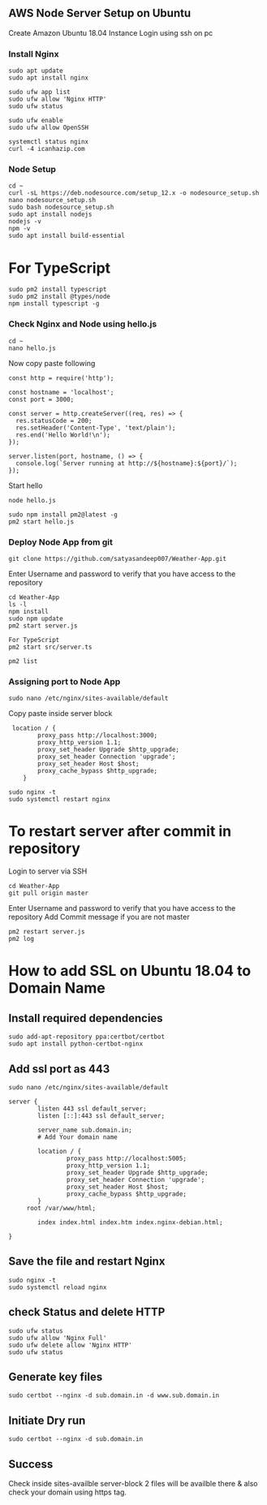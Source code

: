 ## AWS Node Server Setup on Ubuntu

Create Amazon Ubuntu 18.04 Instance
Login using ssh on pc

### Install Nginx

```
sudo apt update
sudo apt install nginx

```

```
sudo ufw app list
sudo ufw allow 'Nginx HTTP'
sudo ufw status

```

```
sudo ufw enable
sudo ufw allow OpenSSH
```

```
systemctl status nginx
curl -4 icanhazip.com

```

### Node Setup

```
cd ~
curl -sL https://deb.nodesource.com/setup_12.x -o nodesource_setup.sh
nano nodesource_setup.sh
sudo bash nodesource_setup.sh
sudo apt install nodejs
nodejs -v
npm -v
sudo apt install build-essential

```

# For TypeScript

```
sudo pm2 install typescript
sudo pm2 install @types/node
npm install typescript -g
```

### Check Nginx and Node using hello.js

```
cd ~
nano hello.js
```

Now copy paste following

```
const http = require('http');

const hostname = 'localhost';
const port = 3000;

const server = http.createServer((req, res) => {
  res.statusCode = 200;
  res.setHeader('Content-Type', 'text/plain');
  res.end('Hello World!\n');
});

server.listen(port, hostname, () => {
  console.log(`Server running at http://${hostname}:${port}/`);
});

```

Start hello

```
node hello.js
```

```
sudo npm install pm2@latest -g
pm2 start hello.js

```

### Deploy Node App from git

```
git clone https://github.com/satyasandeep007/Weather-App.git
```

Enter Username and password to verify that you have access to the repository

```
cd Weather-App
ls -l
npm install
sudo npm update
pm2 start server.js
```

```
For TypeScript
pm2 start src/server.ts
```

```
pm2 list
```

### Assigning port to Node App

```
sudo nano /etc/nginx/sites-available/default
```

Copy paste inside server block

```
 location / {
        proxy_pass http://localhost:3000;
        proxy_http_version 1.1;
        proxy_set_header Upgrade $http_upgrade;
        proxy_set_header Connection 'upgrade';
        proxy_set_header Host $host;
        proxy_cache_bypass $http_upgrade;
    }
```

```
sudo nginx -t
sudo systemctl restart nginx
```

# To restart server after commit in repository

Login to server via SSH

```
cd Weather-App
git pull origin master
```

Enter Username and password to verify that you have access to the repository
Add Commit message if you are not master

```
pm2 restart server.js
pm2 log
```

# How to add SSL on Ubuntu 18.04 to Domain Name

## Install required dependencies

```
sudo add-apt-repository ppa:certbot/certbot
sudo apt install python-certbot-nginx
```

## Add ssl port as 443

```
sudo nano /etc/nginx/sites-available/default

server {
        listen 443 ssl default_server;
        listen [::]:443 ssl default_server;

        server_name sub.domain.in;
        # Add Your domain name

        location / {
                proxy_pass http://localhost:5005;
                proxy_http_version 1.1;
                proxy_set_header Upgrade $http_upgrade;
                proxy_set_header Connection 'upgrade';
                proxy_set_header Host $host;
                proxy_cache_bypass $http_upgrade;
        }
     root /var/www/html;

        index index.html index.htm index.nginx-debian.html;

}
```

## Save the file and restart Nginx

```
sudo nginx -t
sudo systemctl reload nginx
```

## check Status and delete HTTP

```
sudo ufw status
sudo ufw allow 'Nginx Full'
sudo ufw delete allow 'Nginx HTTP'
sudo ufw status
```

## Generate key files

```
sudo certbot --nginx -d sub.domain.in -d www.sub.domain.in
```

## Initiate Dry run

```
sudo certbot --nginx -d sub.domain.in
```

## Success

Check inside sites-availble server-block 2 files will be availble there & also check your domain using https tag.
